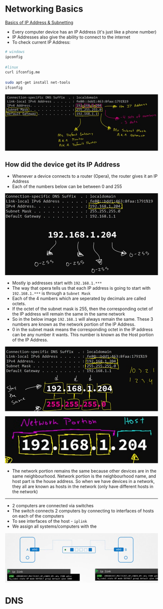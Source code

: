# Networking Basics

[Basics of IP Address & Subnetting](https://www.youtube.com/watch?v=5WfiTHiU4x8&list=PLIhvC56v63IKrRHh3gvZZBAGvsvOhwrRF)

- Every computer device has an IP Address (it's just like a phone number)
- IP Addresses also give the ability to connect to the internet
- To check current IP Address:
```bash
# windows
ipconfig

#linux
curl ifconfig.me

sudo apt-get install net-tools
ifconfig
```
![alt text](image-5.png)

## How did the device get its IP Address
- Whenever a device connects to a router (Opera), the router gives it an IP Address
- Each of the numbers below can be between 0 and 255


![alt text](image-6.png)

- Mostly ip addresses start with `192.168.1.***`
- The way that opera tells us that each IP address is going to start with `192.168.1.***` is through a `Subnet Mask` 
- Each of the 4 numbers which are seperated by decimals are called octets.
- If the octet of the subnet mask is 255, then the corresponding octet of the IP address will remain the same in the same network 
- So in the below image `192.168.1` will always remain the same. These 3 numbers are known as the network portion of the IP Address.
- 0 in the subnet mask means the corresponding octet in the IP address can be any number it wants. This number is known as the Host portion of the IP Address.

![alt text](image-7.png)

![alt text](image-8.png)

- The network portion remains the same because other devices are in the same neighbourhood. Network portion is the neighbourhood name, and host part is the house address.
So when we have devices in a network, they all are known as hosts in the network (only have different hosts in the network)
---
- 2 computers are connected via switches
- The switch connects 2 computers by connecting to interfaces of hosts on each of the computers
- To see interfaces of the host - `iplink`
- We assign all systems/computers with the 

![alt text](image-3.png)
# DNS